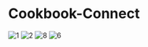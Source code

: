 # Cookbook-Connect
![1](https://github.com/gimhanadeshan/Cookbook-Connect/assets/121726363/456addc6-3539-45f9-acec-d59689c50795)
![2](https://github.com/gimhanadeshan/Cookbook-Connect/assets/121726363/66e30de0-fc4c-4e22-bbe9-3a6d27011794)
![8](https://github.com/gimhanadeshan/Cookbook-Connect/assets/121726363/7a01d25e-1029-4d84-969f-07759affb802)
![6](https://github.com/gimhanadeshan/Cookbook-Connect/assets/121726363/c4b0e620-f6ee-4ebf-8fbb-ea6d7cf424f3)


